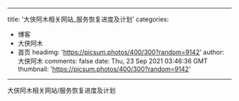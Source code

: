 
---
title: '大侠阿木相关网站_服务恢复进度及计划'
categories: 
 - 博客
 - 大侠阿木
 - 首页
headimg: 'https://picsum.photos/400/300?random=9142'
author: 大侠阿木
comments: false
date: Thu, 23 Sep 2021 03:46:36 GMT
thumbnail: 'https://picsum.photos/400/300?random=9142'
---

<div>   
大侠阿木相关网站/服务恢复进度及计划  
</div>
            